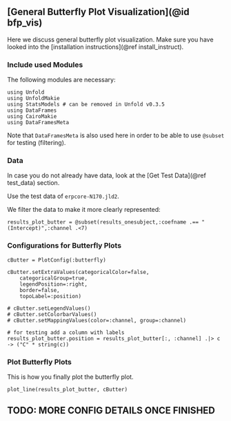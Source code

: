## [General Butterfly Plot Visualization](@id bfp_vis)

Here we discuss general butterfly plot visualization. 
Make sure you have looked into the [installation instructions](@ref install_instruct).

### Include used Modules
The following modules are necessary:
```@example main
using Unfold
using UnfoldMakie
using StatsModels # can be removed in Unfold v0.3.5
using DataFrames
using CairoMakie
using DataFramesMeta
```
Note that `DataFramesMeta` is also used here in order to be able to use `@subset` for testing (filtering).

### Data
In case you do not already have data, look at the [Get Test Data](@ref test_data) section. 

Use the test data of `erpcore-N170.jld2`.

We filter the data to make it more clearly represented:
```@example main
results_plot_butter = @subset(results_onesubject,:coefname .== "(Intercept)",:channel .<7)
```


### Configurations for Butterfly Plots
```@example main
cButter = PlotConfig(:butterfly)
        
cButter.setExtraValues(categoricalColor=false,
    categoricalGroup=true,
    legendPosition=:right,
    border=false,
    topoLabel=:position)
        
# cButter.setLegendValues()
# cButter.setColorbarValues()
# cButter.setMappingValues(color=:channel, group=:channel)
    
# for testing add a column with labels
results_plot_butter.position = results_plot_butter[:, :channel] .|> c -> ("C" * string(c))
```

### Plot Butterfly Plots
This is how you finally plot the butterfly plot.
```@example main
plot_line(results_plot_butter, cButter)
```

## TODO: MORE CONFIG DETAILS ONCE FINISHED
